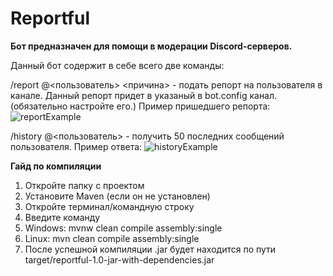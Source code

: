 # Reportful

**Бот предназначен для помощи в модерации Discord-серверов.**

Данный бот содержит в себе всего две команды:

/report @<пользователь> <причина> - подать репорт на пользователя в канале. Данный репорт придет в указаный в bot.config канал. (обязательно настройте его.)
Пример пришедшего репорта:
![reportExample](https://i.imgur.com/hD6jCas.jpg)

/history @<пользователь> - получить 50 последних сообщений пользователя.
Пример ответа:
![historyExample](https://i.imgur.com/gWiAXGt.jpg)





**Гайд по компиляции**

1. Откройте папку с проектом
2. Установите Maven (если он не установлен)
3. Откройте терминал/командную строку
4. Введите команду
5. Windows: mvnw clean compile assembly:single
6. Linux: mvn clean compile assembly:single
7. После успешной компиляции .jar будет находится по пути target/reportful-1.0-jar-with-dependencies.jar
